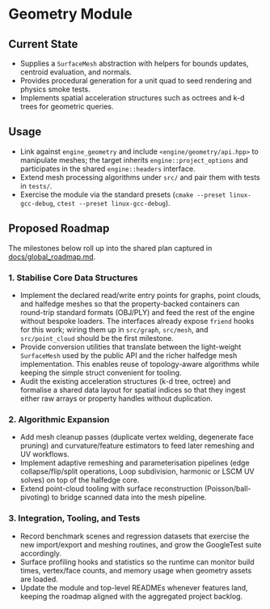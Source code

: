 # Geometry Module

## Current State

- Supplies a `SurfaceMesh` abstraction with helpers for bounds updates, centroid evaluation, and normals.
- Provides procedural generation for a unit quad to seed rendering and physics smoke tests.
- Implements spatial acceleration structures such as octrees and k-d trees for geometric queries.

## Usage

- Link against `engine_geometry` and include `<engine/geometry/api.hpp>` to manipulate meshes; the target inherits `engine::project_options` and participates in the shared `engine::headers` interface.
- Extend mesh processing algorithms under `src/` and pair them with tests in `tests/`.
- Exercise the module via the standard presets (`cmake --preset linux-gcc-debug`, `ctest --preset linux-gcc-debug`).

## Proposed Roadmap

The milestones below roll up into the shared plan captured in [docs/global_roadmap.md](../../docs/global_roadmap.md).

### 1. Stabilise Core Data Structures

- Implement the declared read/write entry points for graphs, point clouds, and halfedge meshes so that the property-backed
  containers can round-trip standard formats (OBJ/PLY) and feed the rest of the engine without bespoke loaders. The
  interfaces already expose `friend` hooks for this work; wiring them up in `src/graph`, `src/mesh`, and `src/point_cloud`
  should be the first milestone.
- Provide conversion utilities that translate between the light-weight `SurfaceMesh` used by the public API and the richer
  halfedge mesh implementation. This enables reuse of topology-aware algorithms while keeping the simple struct convenient
  for tooling.
- Audit the existing acceleration structures (k-d tree, octree) and formalise a shared data layout for spatial indices so
  that they ingest either raw arrays or property handles without duplication.

### 2. Algorithmic Expansion

- Add mesh cleanup passes (duplicate vertex welding, degenerate face pruning) and curvature/feature estimators to feed later
  remeshing and UV workflows.
- Implement adaptive remeshing and parameterisation pipelines (edge collapse/flip/split operations, Loop subdivision,
  harmonic or LSCM UV solves) on top of the halfedge core.
- Extend point-cloud tooling with surface reconstruction (Poisson/ball-pivoting) to bridge scanned data into the mesh
  pipeline.

### 3. Integration, Tooling, and Tests

- Record benchmark scenes and regression datasets that exercise the new import/export and meshing routines, and grow the
  GoogleTest suite accordingly.
- Surface profiling hooks and statistics so the runtime can monitor build times, vertex/face counts, and memory usage when
  geometry assets are loaded.
- Update the module and top-level READMEs whenever features land, keeping the roadmap aligned with the aggregated project
  backlog.
